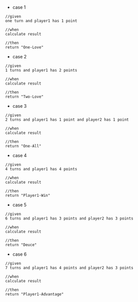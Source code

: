 - case 1
```text
//given
one turn and player1 has 1 point

//when
calculate result

//then
return "One-Love"
```
- case 2
```text
//given
1 turns and player1 has 2 points

//when
calculate result

//then
return "Two-Love"
```
- case 3
```text
//given
2 turns and player1 has 1 point and player2 has 1 point

//when
calculate result

//then
return "One-All"
```
- case 4
```text
//given
4 turns and player1 has 4 points

//when
calculate result

//then
return "Player1-Win"
```
- case 5
```text
//given
6 turns and player1 has 3 points and player2 has 3 points

//when
calculate result

//then
return "Deuce"
```
- case 6
```text
//given
7 turns and player1 has 4 points and player2 has 3 points

//when
calculate result

//then
return "Player1-Advantage"
```